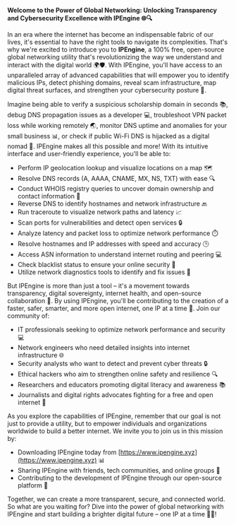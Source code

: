 **Welcome to the Power of Global Networking: Unlocking Transparency and Cybersecurity Excellence with IPEngine 🌐🔍**

In an era where the internet has become an indispensable fabric of our lives, it's essential to have the right tools to navigate its complexities. That's why we're excited to introduce you to **IPEngine**, a 100% free, open-source global networking utility that's revolutionizing the way we understand and interact with the digital world 🌍🛡️. With IPEngine, you'll have access to an unparalleled array of advanced capabilities that will empower you to identify malicious IPs, detect phishing domains, reveal scam infrastructure, map digital threat surfaces, and strengthen your cybersecurity posture 🔐.

Imagine being able to verify a suspicious scholarship domain in seconds 📚, debug DNS propagation issues as a developer 💻, troubleshoot VPN packet loss while working remotely 🌏, monitor DNS uptime and anomalies for your small business 📊, or check if public Wi-Fi DNS is hijacked as a digital nomad 🛂️. IPEngine makes all this possible and more! With its intuitive interface and user-friendly experience, you'll be able to:

* Perform IP geolocation lookup and visualize locations on a map 🗺️
* Resolve DNS records (A, AAAA, CNAME, MX, NS, TXT) with ease 🔍
* Conduct WHOIS registry queries to uncover domain ownership and contact information 👥
* Reverse DNS to identify hostnames and network infrastructure 🔙
* Run traceroute to visualize network paths and latency 📈
* Scan ports for vulnerabilities and detect open services 🔒
* Analyze latency and packet loss to optimize network performance ⏱️
* Resolve hostnames and IP addresses with speed and accuracy 🕒
* Access ASN information to understand internet routing and peering 💻
* Check blacklist status to ensure your online security 🔑
* Utilize network diagnostics tools to identify and fix issues 🔧

But IPEngine is more than just a tool – it's a movement towards transparency, digital sovereignty, internet health, and open-source collaboration 🌈. By using IPEngine, you'll be contributing to the creation of a faster, safer, smarter, and more open internet, one IP at a time 🔗. Join our community of:

* IT professionals seeking to optimize network performance and security 💻
* Network engineers who need detailed insights into internet infrastructure 🌐
* Security analysts who want to detect and prevent cyber threats 🔒
* Ethical hackers who aim to strengthen online safety and resilience 🔍
* Researchers and educators promoting digital literacy and awareness 📚
* Journalists and digital rights advocates fighting for a free and open internet 📰

As you explore the capabilities of IPEngine, remember that our goal is not just to provide a utility, but to empower individuals and organizations worldwide to build a better internet. We invite you to join us in this mission by:

* Downloading IPEngine today from [https://www.ipengine.xyz](https://www.ipengine.xyz) 📊
* Sharing IPEngine with friends, tech communities, and online groups 🤝
* Contributing to the development of IPEngine through our open-source platform 🎉

Together, we can create a more transparent, secure, and connected world. So what are you waiting for? Dive into the power of global networking with IPEngine and start building a brighter digital future – one IP at a time 🔗🚀!